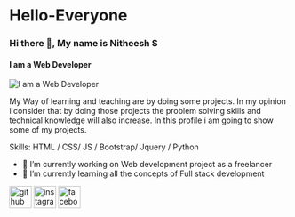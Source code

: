 # Hello-Everyone

### Hi there 👋, My name is Nitheesh S
#### I am a Web Developer
![I am a Web Developer](https://arturssmirnovs.github.io/github-profile-readme-generator/images/banner.png)

My Way of learning and teaching are by doing some projects. In my opinion i consider that by doing those projects the problem solving skills and technical knowledge will also increase. In this profile i am going to show some of my projects.

Skills:  HTML / CSS/ JS / Bootstrap/ Jquery / Python

- 🔭 I’m currently working on Web development project as a freelancer 
- 🌱 I’m currently learning all the concepts of Full stack development 


[<img src='https://cdn.jsdelivr.net/npm/simple-icons@3.0.1/icons/github.svg' alt='github' height='40'>](https://github.com/Nitheeshs795)  [<img src='https://cdn.jsdelivr.net/npm/simple-icons@3.0.1/icons/instagram.svg' alt='instagram' height='40'>](https://www.instagram.com/nitheesh.s_anu/)  [<img src='https://cdn.jsdelivr.net/npm/simple-icons@3.0.1/icons/facebook.svg' alt='facebook' height='40'>](https://www.facebook.com/nitheeshs795)  

